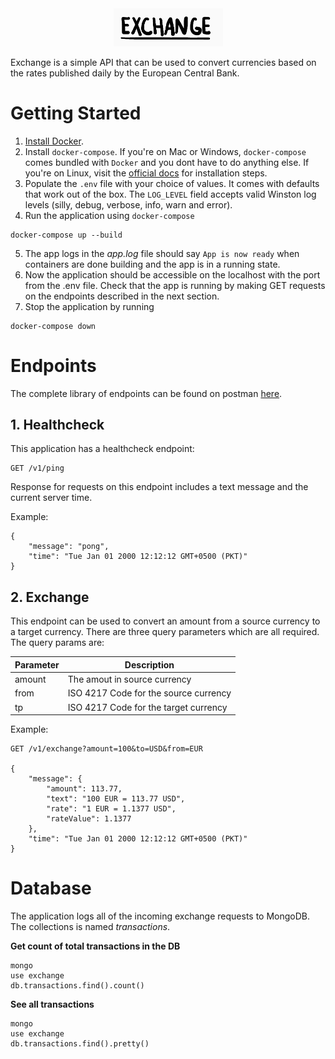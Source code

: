 <div align="center">
    <img src="exchange.png" width="175">
</div>


Exchange is a simple API that can be used to convert currencies based on the rates published daily by the European Central Bank.

# Getting Started

1. [Install Docker](https://docs.docker.com/install/).
2. Install `docker-compose`. If you're on Mac or Windows, `docker-compose` comes bundled with `Docker` and you dont have to do anything else. If you're on Linux, visit the [official docs](https://docs.docker.com/compose/install/) for installation steps.
3. Populate the `.env` file with your choice of values. It comes with defaults that work out of the box. The `LOG_LEVEL` field accepts valid Winston log levels (silly, debug, verbose, info, warn and error).
4. Run the application using `docker-compose`
```
docker-compose up --build
```
5. The app logs in the *app.log* file should say `App is now ready` when containers are done building and the app is in a running state.
5. Now the application should be accessible on the localhost with the port from the .env file. Check that the app is running by making GET requests on the endpoints described in the next section.
5. Stop the application by running
```
docker-compose down
```

# Endpoints

The complete library of endpoints can be found on postman [here](https://www.getpostman.com/collections/aeb591736835b4d38c46).

## 1. Healthcheck
This application has a healthcheck endpoint:
```
GET /v1/ping
```
Response for requests on this endpoint includes a text message and the current server time.

Example:
```
{
    "message": "pong",
    "time": "Tue Jan 01 2000 12:12:12 GMT+0500 (PKT)"
}
```

## 2. Exchange
This endpoint can be used to convert an amount from a source currency to a target currency. There are three query parameters which are all required. The query params are:

|Parameter|Description|
|---|---|
|amount|The amout in source currency|
|from|ISO 4217 Code for the source currency|
|tp|ISO 4217 Code for the target currency|

Example:
```
GET /v1/exchange?amount=100&to=USD&from=EUR

{
    "message": {
        "amount": 113.77,
        "text": "100 EUR = 113.77 USD",
        "rate": "1 EUR = 1.1377 USD",
        "rateValue": 1.1377
    },
    "time": "Tue Jan 01 2000 12:12:12 GMT+0500 (PKT)"
}
```

# Database
The application logs all of the incoming exchange requests to MongoDB. The collections is named *transactions*.

**Get count of total transactions in the DB**
```
mongo
use exchange
db.transactions.find().count()
```

**See all transactions**
```
mongo
use exchange
db.transactions.find().pretty()
```